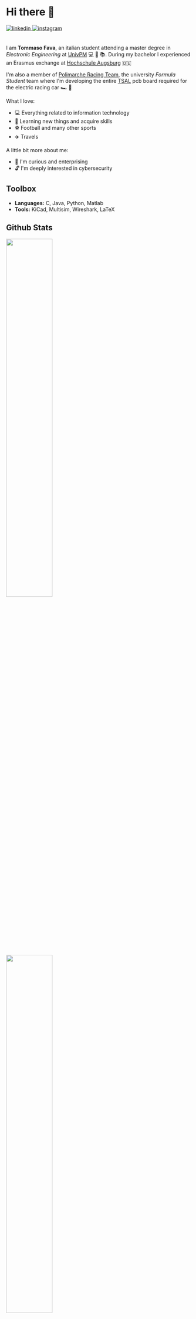# Hi there 👋

<a href="https://www.linkedin.com/in/tommasofava/" target="_blank">
<img src=https://img.shields.io/badge/linkedin-%231E77B5.svg?&style=for-the-badge&logo=linkedin&logoColor=white alt=linkedin style="margin-bottom: 5px;" />
</a>
<a href="https://www.instagram.com/tommasofava_/" target="_blank">
<img src=https://img.shields.io/badge/instagram-%23000000.svg?&style=for-the-badge&logo=instagram&logoColor=white alt=instagram style="margin-bottom: 5px;" />
</a><br><br>

I am **Tommaso Fava**, an italian student attending a master degree in *Electronic Engineering* at [UnivPM](https://www.univpm.it/Entra/) 💻 🔌 📚.  During my bachelor I experienced an Erasmus exchange at [Hochschule Augsburg](https://www.hs-augsburg.de/) 🇩🇪

I'm also a member of [Polimarche Racing Team](https://www.polimarcheracingteam.com/it/), the university *Formula Student* team where I'm developing the entire [TSAL](https://github.com/ingtommi/TSAL) pcb board required for the electric racing car 🏎️ 🔋

What I love:

* 💻 Everything related to information technology
* 📝 Learning new things and acquire skills
* ⚽ Football and many other sports
* ✈️ Travels

A little bit more about me:

* 🧐 I'm curious and enterprising
* 🔓 I'm deeply interested in cybersecurity

## Toolbox

* **Languages:** C, Java, Python, Matlab
* **Tools:** KiCad, Multisim, Wireshark, LaTeX

## Github Stats 
<img src="https://github-readme-stats.vercel.app/api/?username=ingtommi&hide_border=true&theme=dark&layout=compact&show_icons=true&hide=prs," style="width: 50%"/>
<img src="https://github-readme-stats.vercel.app/api/top-langs/?username=ingtommi&hide_border=true&layout=compact" style="width: 50%"/>
